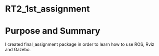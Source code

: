# RT2_1st_assignment
# Purpose and Summary
I created final_assignment package in order to learn how to use ROS, Rviz and Gazebo.
